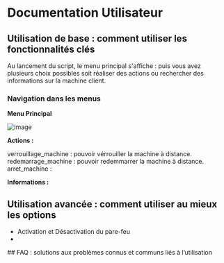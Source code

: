 # Documentation Utilisateur


## Utilisation de base : comment utiliser les fonctionnalités clés

Au lancement du script, le menu principal s'affiche :
puis vous avez plusieurs choix possibles soit réaliser des actions ou rechercher des informations sur la machine client.

### Navigation dans les menus

**Menu Principal**   

![image](https://github.com/user-attachments/assets/e8f51c2b-44af-4fcf-991d-9aa6c1e61196)




**Actions :**

verrouillage_machine : pouvoir vérrouiller la machine à distance.   
redemarrage_machine : pouvoir redemmarrer la machine à distance.  
arret_machine : 



**Informations :**




## Utilisation avancée : comment utiliser au mieux les options

- Activation et Désactivation du pare-feu
- 



## FAQ : solutions aux problèmes connus et communs liés à l’utilisation
